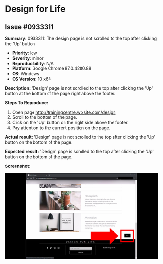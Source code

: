 # Design for Life
## Issue #0933311
**Summary**: 0933311: The design page is not scrolled to the top after clicking the 'Up' button

- **Priority**: low
- **Severity**: minor
- **Reproducibility**: N/A
- **Platform**: Google Chrome 87.0.4280.88
- **OS**: Windows
- **OS Version**: 10 x64

**Description:** 'Design' page is not scrolled to the top after clicking the 'Up' button at the bottom of the page right above the footer.

**Steps To Reproduce:**
1. Open page http://trainingcentre.wixsite.com/design
2. Scroll to the bottom of the page.
3. Click on the 'Up' button on the right side above the footer.
4. Pay attention to the current position on the page.

**Actual result:** 'Design' page is not scrolled to the top after clicking the 'Up' button on the bottom of the page.

**Expected result:** 'Design' page is scrolled to the top after clicking the 'Up' button on the bottom of the page.

**Screenshot:**

![0933311](0933311.jpg)
